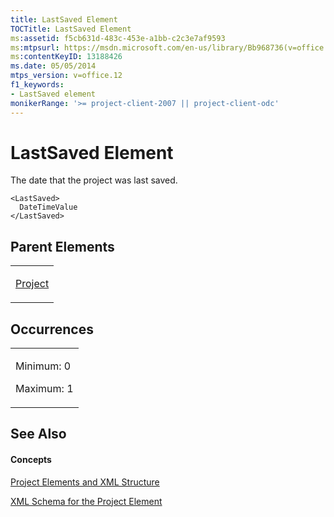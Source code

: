 ```yaml
---
title: LastSaved Element
TOCTitle: LastSaved Element
ms:assetid: f5cb631d-483c-453e-a1bb-c2c3e7af9593
ms:mtpsurl: https://msdn.microsoft.com/en-us/library/Bb968736(v=office.12)
ms:contentKeyID: 13188426
ms.date: 05/05/2014
mtps_version: v=office.12
f1_keywords:
- LastSaved element
monikerRange: '>= project-client-2007 || project-client-odc'
---
```


# LastSaved Element




The date that the project was last saved.

    <LastSaved>
      DateTimeValue
    </LastSaved>

## Parent Elements

<table>
<colgroup>
<col style="width: 100%" />
</colgroup>
<tbody>
<tr class="odd">
<td><p><a href="project-element.md">Project</a></p></td>
</tr>
</tbody>
</table>

## Occurrences

<table>
<colgroup>
<col style="width: 100%" />
</colgroup>
<tbody>
<tr class="odd">
<td><p>Minimum: 0</p>
<p>Maximum: 1</p></td>
</tr>
</tbody>
</table>

## See Also

#### Concepts

[Project Elements and XML Structure](project-elements-and-xml-structure.md)

[XML Schema for the Project Element](xml-schema-for-the-project-element.md)

